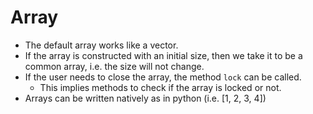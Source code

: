 Array
=====

- The default array works like a vector.
- If the array is constructed with an initial size, then we take it to be a common array, i.e. the size will
not change.
- If the user needs to close the array, the method `lock` can be called.
    * This implies methods to check if the array is locked or not.
- Arrays can be written natively as in python (i.e. [1, 2, 3, 4])

